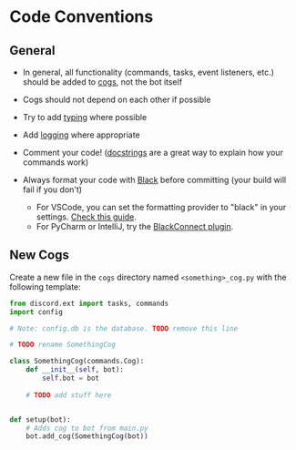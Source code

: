 # Code Conventions

## General

- In general, all functionality (commands, tasks, event listeners, etc.) should be added to
  [cogs](https://discordpy.readthedocs.io/en/stable/ext/commands/cogs.html), not the bot itself

- Cogs should not depend on each other if possible

- Try to add [typing](https://docs.python.org/3/library/typing.html) where possible

- Add [logging](https://docs.python.org/3/howto/logging.html) where appropriate 

- Comment your code!
  ([docstrings](https://www.python.org/dev/peps/pep-0257/)
  are a great way to explain how your commands work)
  
- Always format your code with [Black](https://github.com/psf/black) before committing
  (your build will fail if you don't)
  - For VSCode, you can set the formatting provider to "black" in your settings. 
    [Check this guide](https://dev.to/adamlombard/how-to-use-the-black-python-code-formatter-in-vscode-3lo0).
  - For PyCharm or IntelliJ, try the [BlackConnect plugin](https://plugins.jetbrains.com/plugin/14321-blackconnect). 


## New Cogs

Create a new file in the `cogs` directory named
`<something>_cog.py` with the following template:

```python
from discord.ext import tasks, commands
import config

# Note: config.db is the database. TODO remove this line

# TODO rename SomethingCog

class SomethingCog(commands.Cog):
    def __init__(self, bot):
        self.bot = bot
        
    # TODO add stuff here


def setup(bot):
    # Adds cog to bot from main.py
    bot.add_cog(SomethingCog(bot))
```
